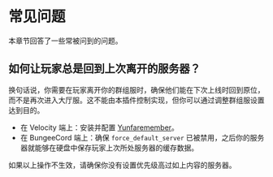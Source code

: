 # 常见问题
本章节回答了一些常被问到的问题。

## 如何让玩家总是回到上次离开的服务器？

换句话说，你需要在玩家离开你的群组服时，确保他们能在下次上线时回到原位，而不是再次进入大厅服。这不能由本插件控制实现，但你可以通过调整群组服设置达到目的。

* 在 Velocity 端上：安装并配置 [Yunfaremember](https://modrinth.com/plugin/yunfaremember)。
* 在 BungeeCord 端上：确保 `force_default_server` 已被禁用，之后你的服务器就能够在硬盘中保存玩家上次所处服务器的缓存数据。

如果以上操作不生效，请确保你没有设置优先级高过如上内容的服务器。